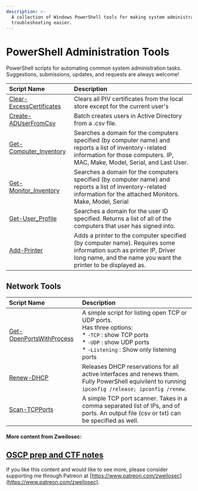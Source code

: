 ```yaml
---
description: >-
  A collection of Windows PowerShell tools for making system administration and
  troubleshooting easier.
---
```


# PowerShell Administration Tools

PowerShell scripts for automating common system administration tasks.  Suggestions, submissions, updates, and requests are always welcome!

| Script Name | Description |
| :--- | :--- |
| [Clear-ExcessCertificates](https://github.com/zweilosec/PowerShell-Administration-Tools/blob/master/Clear-ExcessCertificates.ps1) | Clears all PIV certificates from the local store except for the current user's |
| [Create-ADUserFromCsv](https://github.com/zweilosec/PowerShell-Administration-Tools/blob/master/Create-ADUserFromCsv.ps1) | Batch creates users in Active Directory from a .csv file. |
| [Get-Computer\_Inventory](https://github.com/zweilosec/PowerShell-Administration-Tools/blob/master/Get-Computer_Inventory_toCSV.ps1) | Searches a domain for the computers specified \(by computer name\) and reports a list of inventory-related information for those computers.  IP, MAC, Make, Model, Serial, and Last User. |
| [Get-Monitor\_Inventory](https://github.com/zweilosec/PowerShell-Administration-Tools/blob/master/Get-Monitor_Inventory.ps1) | Searches a domain for the computers specified \(by computer name\) and reports a list of inventory-related information for the attached Monitors. Make, Model, Serial |
| [Get-User\_Profile](https://github.com/zweilosec/PowerShell-Administration-Tools/blob/master/Get-User_Profile.ps1) | Searches a domain for the user ID specified.  Returns a list of all of the computers that user has signed into. |
| [Add-Printer](https://github.com/zweilosec/PowerShell-Administration-Tools/blob/master/add-printer.ps1) | Adds a printer to the computer specified \(by computer name\).  Requires some information such as printer IP, Driver long name, and the name you want the printer to be displayed as. |

## Network Tools
| Script Name | Description |
| :--- | :--- |
| [Get-OpenPortsWithProcess](https://github.com/zweilosec/PowerShell-Administration-Tools/blob/master/Network/Get-OpenPortsWithProcess.ps1) | A simple script for listing open TCP or UDP ports. <br>Has three options: <br>* `-TCP` : show TCP ports<br>* `-UDP` : show UDP ports<br>* `-Listening` :  Show only listening ports |
| [Renew-DHCP](https://github.com/zweilosec/PowerShell-Administration-Tools/blob/master/Network/Renew-DHCP.ps1) | Releases DHCP reservations for all active interfaces and renews them. Fully PowerShell equivilent to running `ipconfig /release; ipconfig /renew`. |
|[Scan-TCPPorts](https://github.com/zweilosec/PowerShell-Administration-Tools/blob/master/Network/Scan-TCPPorts.ps1) | A simple TCP port scanner. Takes in a comma separated list of IPs, and of ports. An output file (csv or txt) can be specified as well. |

#### More content from Zweilosec:

## [OSCP prep and CTF notes](https://zweilosec.gitbook.io/hackers-rest/)

  
If you like this content and would like to see more, please consider supporting me through Patreon at [https://www.patreon.com/zweilosec](https://www.patreon.com/zweilosec).
